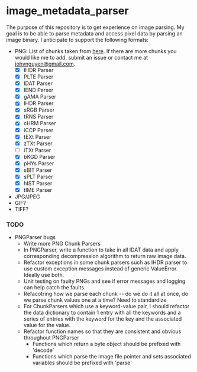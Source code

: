 # image_metadata_parser

The purpose of this repository is to get experience on image parsing. My goal is to be able to parse metadata and access pixel data by parsing an image binary.
I anticipate to support the following formats:
- PNG: List of chunks taken from [here](http://www.libpng.org/pub/png/spec/1.2/PNG-Chunks.html). If there are more chunks you would like me to add, submit an issue or contact me at <johvnguyen@gmail.com>.
	- [x] IHDR Parser
	- [x] PLTE Parser
	- [x] IDAT Parser
	- [x] IEND Parser
	- [x] gAMA Parser
	- [x] IHDR Parser
	- [x] sRGB Parser
	- [x] tRNS Parser
	- [x] cHRM Parser
	- [x] iCCP Parser
	- [x] tEXt Parser
	- [x] zTXt Parser
	- [ ] iTXt Parser
	- [x] bKGD Parser
	- [x] pHYs Parser
	- [x] sBIT Parser
	- [x] sPLT Parser
	- [x] hIST Parser
	- [x] tIME Parser

- JPG/JPEG
- GIF?
- TIFF?


### TODO
- PNGParser bugs
	- Write more PNG Chunk Parsers
	- In PNGParser, write a function to take in all IDAT data and apply corresponding decompression algorithm to return raw image data.
	- Refactor exceptions in some chunk parsers such as IHDR parser to use custom exception messages instead of generic ValueError. Ideally use both.
	- Unit testing on faulty PNGs and see if error messages and logging can help catch the faults.
	- Refacotring how we parse each chunk -- do we do it all at once, do we parse chunk values one at a time? Need to standardize
	- For ChunkParsers which use a keyword-value pair, I should refactor the data dictionary to contain 1 entry with all the keywords and a series of entries with the keyword for the key and the associated value for the value.
	- Refactor function names so that they are consistent and obvious throughout PNGParser
		- Functions which return a byte object should be prefixed with 'decode'
		- Functions which parse the image file pointer and sets associated variables should be prefixed with 'parse'
